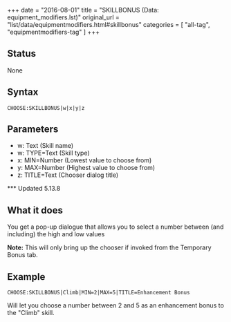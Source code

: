 +++
date = "2016-08-01"
title = "SKILLBONUS (Data: equipment_modifiers.lst)"
original_url = "list/data/equipmentmodifiers.html#skillbonus"
categories = [ "all-tag", "equipmentmodifiers-tag" ]
+++

## Status

None

## Syntax

`CHOOSE:SKILLBONUS|w|x|y|z`

## Parameters

-   w: Text (Skill name)
-   w: TYPE=Text (Skill type)
-   x: MIN=Number (Lowest value to choose from)
-   y: MAX=Number (Highest value to choose from)
-   z: TITLE=Text (Chooser dialog title)



<span id="skillbonus"></span> \*\*\* Updated 5.13.8

What it does
------------

You get a pop-up dialogue that allows you to select a number between
(and including) the high and low values

**Note:** This will only bring up the chooser if invoked from the
Temporary Bonus tab.

Example
-------

`CHOOSE:SKILLBONUS|Climb|MIN=2|MAX=5|TITLE=Enhancement Bonus`

Will let you choose a number between 2 and 5 as an enhancement bonus to
the "Climb" skill.

